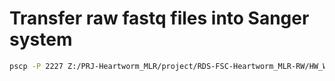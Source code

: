 # Transfer raw fastq files into Sanger system


```bash
pscp -P 2227 Z:/PRJ-Heartworm_MLR/project/RDS-FSC-Heartworm_MLR-RW/HW_WGS_ALL/data/fastq/merged/JS627*.fq.gz rp24@localhost:/lustre/scratch125/pam/teams/team333/rp24/DIRO/DATA/RAW





```

